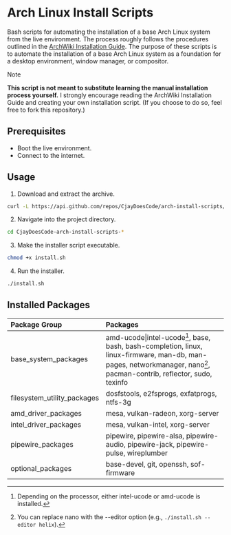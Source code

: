 # Arch Linux Install Scripts

Bash scripts for automating the installation of a base Arch Linux system from the live environment.
The process roughly follows the procedures outlined in the [ArchWiki Installation Guide](https://wiki.archlinux.org/title/Installation_guide).
The purpose of these scripts is to automate the installation of a base Arch Linux system as a foundation for a desktop environment, window manager, or compositor.

> [!NOTE]
> **This script is not meant to substitute learning the manual installation process yourself.**
> I strongly encourage reading the ArchWiki Installation Guide and creating your own installation script.
> (If you choose to do so, feel free to fork this repository.)

## Prerequisites

- Boot the live environment.
- Connect to the internet.

## Usage

1. Download and extract the archive.
```bash
curl -L https://api.github.com/repos/CjayDoesCode/arch-install-scripts/tarball/main | tar -xz
```

2. Navigate into the project directory.
```bash
cd CjayDoesCode-arch-install-scripts-*
```

3. Make the installer script executable.
```bash
chmod +x install.sh
```

4. Run the installer.
```bash
./install.sh
```

## Installed Packages

| Package Group               | Packages                                                                                                                                                              |
| :---                        | :---                                                                                                                                                                  |
| base_system_packages        | amd-ucode\|intel-ucode[^1], base, bash, bash-completion, linux, linux-firmware, man-db, man-pages, networkmanager, nano[^2], pacman-contrib, reflector, sudo, texinfo |
| filesystem_utility_packages | dosfstools, e2fsprogs, exfatprogs, ntfs-3g                                                                                                                            |
| amd_driver_packages         | mesa, vulkan-radeon, xorg-server                                                                                                                                      |
| intel_driver_packages       | mesa, vulkan-intel, xorg-server                                                                                                                                       |
| pipewire_packages           | pipewire, pipewire-alsa, pipewire-audio, pipewire-jack, pipewire-pulse, wireplumber                                                                                   |
| optional_packages           | base-devel, git, openssh, sof-firmware                                                                                                                                |

[^1]: Depending on the processor, either intel-ucode or amd-ucode is installed.
[^2]: You can replace nano with the --editor option (e.g., `./install.sh --editor helix`).
